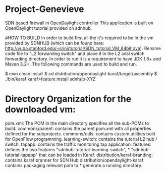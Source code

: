 # Project-Genevieve
SDN based firewall in OpenDaylight controller
This application is built on OpenDaylight tutorial provided on sdnhub.

#HOW TO BUILD
In order to build first all the it's required to be in the vm provided by SDNHUB (which can be found here: http://yuba.stanford.edu/~srini/tutorial/SDN_tutorial_VM_64bit.ova). Rename code file to "L2 forwarding switch" and place it in the L2 adsl switch forwarding directory. In order to run it is a requirement to have JDK 1.8+ and Maven 3.2+. The following commands are used to build and run.

$ mvn clean install
$ cd distribution/opendaylight-karaf/target/assembly
$ ./bin/karaf
karaf>feature:install sdnhub-XYZ

# Directory Organization for the downloaded vm:
pom.xml: The POM in the main directory specifies all the sub-POMs to build.
commons/parent: contains the parent pom.xml with all properties defined for the subprojects.
commons/utils: contains custom utilities built for OpenFlow programming.
learning-switch: contains the tutorial L2 hub / switch.
tapapp: contains the traffic monitoring tap application.
features: defines the two features "sdnhub-tutorial-learning-switch", * "sdnhub-tutorial-tapapp" that can be loaded in Karaf.
distribution/karaf-branding: contains karaf branner for SDN Hub
distribution/opendaylight-karaf: contains packaging relevant pom to * generate a running directory.
